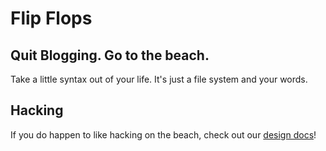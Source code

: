 # Flip Flops

## Quit Blogging. Go to the beach.

Take a little syntax out of your life. It's just a file system and your words.

## Hacking

If you do happen to like hacking on the beach, check out our
[design docs](./src/design/README.md)!
